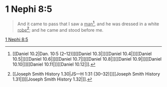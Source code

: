 # 1 Nephi 8:5

> And it came to pass that I saw a <u>man</u>[^a], and he was dressed in a white <u>robe</u>[^b]; and he came and stood before me.

[1 Nephi 8:5](https://www.churchofjesuschrist.org/study/scriptures/bofm/1-ne/8?lang=eng&id=p5#p5)


[^a]: [[Daniel 10.2|Dan. 10:5 (2–12)]][[Daniel 10.3|]][[Daniel 10.4|]][[Daniel 10.5|]][[Daniel 10.6|]][[Daniel 10.7|]][[Daniel 10.8|]][[Daniel 10.9|]][[Daniel 10.10|]][[Daniel 10.11|]][[Daniel 10.12|]].  
[^b]: [[Joseph Smith History 1.30|JS—H 1:31 (30–32)]][[Joseph Smith History 1.31|]][[Joseph Smith History 1.32|]].  
